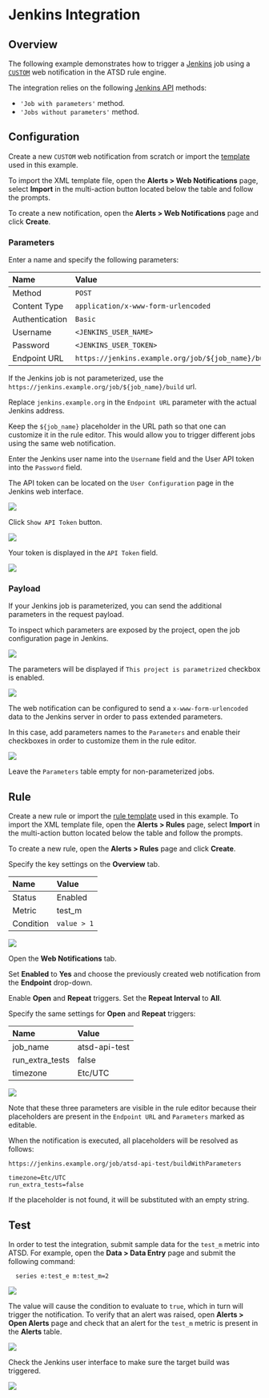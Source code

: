 # Jenkins Integration

## Overview

The following example demonstrates how to trigger a [Jenkins](https://jenkins.io/) job using a [`CUSTOM`](custom.md) web notification in the ATSD rule engine.

The integration relies on the following [Jenkins API](https://wiki.jenkins.io/display/JENKINS/Remote+access+API) methods:

* `'Job with parameters'` method.
* `'Jobs without parameters'` method.

## Configuration

Create a new `CUSTOM` web notification from scratch or import the [template](resources/custom-jenkins-notification.xml) used in this example. 

To import the XML template file, open the **Alerts > Web Notifications** page, select **Import** in the multi-action button located below the table and follow the prompts.

To create a new notification, open the **Alerts > Web Notifications** page and click **Create**.

### Parameters

Enter a name and specify the following parameters:

| **Name** | **Value** |
| :--- | :--- |
| Method | `POST` |
| Content Type | `application/x-www-form-urlencoded` |
| Authentication | `Basic` |
| Username | `<JENKINS_USER_NAME>` |
| Password | `<JENKINS_USER_TOKEN>` |
| Endpoint URL | `https://jenkins.example.org/job/${job_name}/buildWithParameters` |

If the Jenkins job is not parameterized, use the `https://jenkins.example.org/job/${job_name}/build` url.

Replace `jenkins.example.org` in the `Endpoint URL` parameter with the actual Jenkins address. 

Keep the `${job_name}` placeholder in the URL path so that one can customize it in the rule editor. This would allow you to trigger different jobs using the same web notification.

Enter the Jenkins user name into the `Username` field and the User API token into the `Password` field.

The API token can be located on the `User Configuration` page in the Jenkins web interface.

![](images/jenkins_token_1.png)

Click `Show API Token` button.

![](images/jenkins_token_2.png)

Your token is displayed in the `API Token` field.

![](images/jenkins_token_3.png)

### Payload

If your Jenkins job is parameterized, you can send the additional parameters in the request payload. 

To inspect which parameters are exposed by the project, open the job configuration page in Jenkins.

![](images/jenkins_param_build_2.png)

The parameters will be displayed if `This project is parametrized` checkbox is enabled.

![](images/jenkins_param_build_3.png)

The web notification can be configured to send a `x-www-form-urlencoded` data to the Jenkins server in order to pass extended parameters.

In this case, add parameters names to the `Parameters` and enable their checkboxes in order to customize them in the rule editor.

![](images/jenkins_endpoint.png)

Leave the `Parameters` table empty for non-parameterized jobs.

## Rule

Create a new rule or import the [rule template](resources/custom-jenkins-rule.xml) used in this example. To import the XML template file, open the **Alerts > Rules** page, select **Import** in the multi-action button located below the table and follow the prompts.

To create a new rule, open the **Alerts > Rules** page and click **Create**.

Specify the key settings on the **Overview** tab. 

| **Name** | **Value** |
| :-------- | :---- |
| Status | Enabled |
| Metric | test_m |
| Condition | `value > 1` |

![](images/rule_overview.png)

Open the **Web Notifications** tab.

Set **Enabled** to **Yes** and choose the previously created web notification from the **Endpoint** drop-down.

Enable **Open** and **Repeat** triggers. Set the **Repeat Interval** to **All**.

Specify the same settings for **Open** and **Repeat** triggers:

| **Name** | **Value** |
| :-------- | :---- |
| job_name  | atsd-api-test |
| run_extra_tests  | false |
| timezone | Etc/UTC |

![](images/jenkins_rule_notification.png)

Note that these three parameters are visible in the rule editor because their placeholders are present in the `Endpoint URL` and `Parameters` marked as editable.

When the notification is executed, all placeholders will be resolved as follows:

`https://jenkins.example.org/job/atsd-api-test/buildWithParameters`

```
timezone=Etc/UTC
run_extra_tests=false
```

If the placeholder is not found, it will be substituted with an empty string.

## Test

In order to test the integration, submit sample data for the `test_m` metric into ATSD. For example, open the **Data > Data Entry** page and submit the following command:

```
  series e:test_e m:test_m=2
```

![](images/rule_test_commands.png)

The value will cause the condition to evaluate to `true`, which in turn will trigger the notification.
To verify that an alert was raised, open **Alerts > Open Alerts** page and check that an alert for the `test_m` metric is present in the **Alerts** table.

![](images/jenkins_alert_open.png)

Check the Jenkins user interface to make sure the target build was triggered.

![](images/jenkins_test.png)
